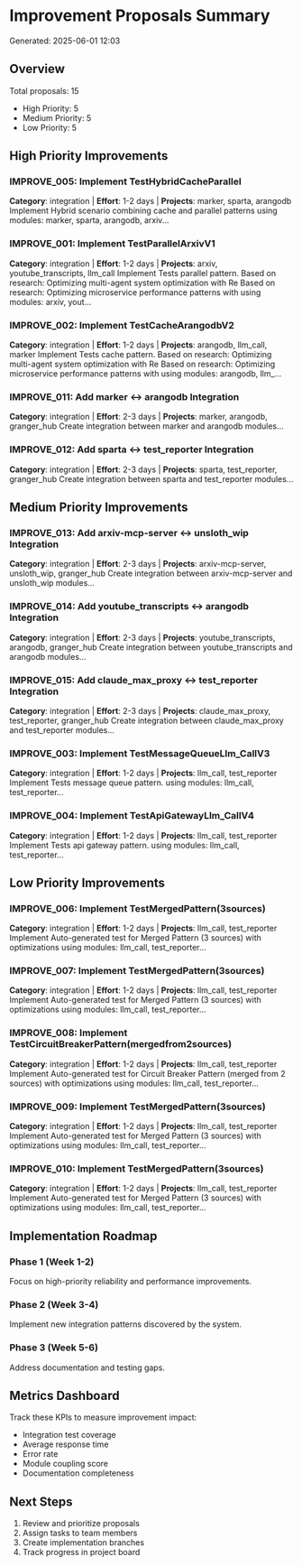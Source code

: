 # Improvement Proposals Summary

Generated: 2025-06-01 12:03

## Overview

Total proposals: 15
- High Priority: 5
- Medium Priority: 5
- Low Priority: 5

## High Priority Improvements

### IMPROVE_005: Implement TestHybridCacheParallel
**Category**: integration | **Effort**: 1-2 days | **Projects**: marker, sparta, arangodb
Implement Hybrid scenario combining cache and parallel patterns using modules: marker, sparta, arangodb, arxiv...

### IMPROVE_001: Implement TestParallelArxivV1
**Category**: integration | **Effort**: 1-2 days | **Projects**: arxiv, youtube_transcripts, llm_call
Implement Tests parallel pattern. Based on research: Optimizing multi-agent system optimization with Re Based on research: Optimizing microservice performance patterns with  using modules: arxiv, yout...

### IMPROVE_002: Implement TestCacheArangodbV2
**Category**: integration | **Effort**: 1-2 days | **Projects**: arangodb, llm_call, marker
Implement Tests cache pattern. Based on research: Optimizing multi-agent system optimization with Re Based on research: Optimizing microservice performance patterns with  using modules: arangodb, llm_...

### IMPROVE_011: Add marker ↔ arangodb Integration
**Category**: integration | **Effort**: 2-3 days | **Projects**: marker, arangodb, granger_hub
Create integration between marker and arangodb modules...

### IMPROVE_012: Add sparta ↔ test_reporter Integration
**Category**: integration | **Effort**: 2-3 days | **Projects**: sparta, test_reporter, granger_hub
Create integration between sparta and test_reporter modules...


## Medium Priority Improvements

### IMPROVE_013: Add arxiv-mcp-server ↔ unsloth_wip Integration
**Category**: integration | **Effort**: 2-3 days | **Projects**: arxiv-mcp-server, unsloth_wip, granger_hub
Create integration between arxiv-mcp-server and unsloth_wip modules...

### IMPROVE_014: Add youtube_transcripts ↔ arangodb Integration
**Category**: integration | **Effort**: 2-3 days | **Projects**: youtube_transcripts, arangodb, granger_hub
Create integration between youtube_transcripts and arangodb modules...

### IMPROVE_015: Add claude_max_proxy ↔ test_reporter Integration
**Category**: integration | **Effort**: 2-3 days | **Projects**: claude_max_proxy, test_reporter, granger_hub
Create integration between claude_max_proxy and test_reporter modules...

### IMPROVE_003: Implement TestMessageQueueLlm_CallV3
**Category**: integration | **Effort**: 1-2 days | **Projects**: llm_call, test_reporter
Implement Tests message queue pattern.  using modules: llm_call, test_reporter...

### IMPROVE_004: Implement TestApiGatewayLlm_CallV4
**Category**: integration | **Effort**: 1-2 days | **Projects**: llm_call, test_reporter
Implement Tests api gateway pattern.  using modules: llm_call, test_reporter...


## Low Priority Improvements

### IMPROVE_006: Implement TestMergedPattern(3sources)
**Category**: integration | **Effort**: 1-2 days | **Projects**: llm_call, test_reporter
Implement Auto-generated test for Merged Pattern (3 sources) with optimizations using modules: llm_call, test_reporter...

### IMPROVE_007: Implement TestMergedPattern(3sources)
**Category**: integration | **Effort**: 1-2 days | **Projects**: llm_call, test_reporter
Implement Auto-generated test for Merged Pattern (3 sources) with optimizations using modules: llm_call, test_reporter...

### IMPROVE_008: Implement TestCircuitBreakerPattern(mergedfrom2sources)
**Category**: integration | **Effort**: 1-2 days | **Projects**: llm_call, test_reporter
Implement Auto-generated test for Circuit Breaker Pattern (merged from 2 sources) with optimizations using modules: llm_call, test_reporter...

### IMPROVE_009: Implement TestMergedPattern(3sources)
**Category**: integration | **Effort**: 1-2 days | **Projects**: llm_call, test_reporter
Implement Auto-generated test for Merged Pattern (3 sources) with optimizations using modules: llm_call, test_reporter...

### IMPROVE_010: Implement TestMergedPattern(3sources)
**Category**: integration | **Effort**: 1-2 days | **Projects**: llm_call, test_reporter
Implement Auto-generated test for Merged Pattern (3 sources) with optimizations using modules: llm_call, test_reporter...


## Implementation Roadmap

### Phase 1 (Week 1-2)
Focus on high-priority reliability and performance improvements.

### Phase 2 (Week 3-4)
Implement new integration patterns discovered by the system.

### Phase 3 (Week 5-6)
Address documentation and testing gaps.

## Metrics Dashboard

Track these KPIs to measure improvement impact:
- Integration test coverage
- Average response time
- Error rate
- Module coupling score
- Documentation completeness

## Next Steps

1. Review and prioritize proposals
2. Assign tasks to team members
3. Create implementation branches
4. Track progress in project board
